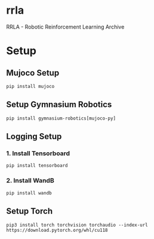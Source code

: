 # rrla
RRLA - Robotic Reinforcement Learning Archive

# Setup
## Mujoco Setup
```
pip install mujoco
```
## Setup Gymnasium Robotics
```
pip install gymnasium-robotics[mujoco-py]
```

## Logging Setup

### 1. Install Tensorboard
```
pip install tensorboard
```
### 2. Install WandB
```
pip install wandb
```

## Setup Torch
```
pip3 install torch torchvision torchaudio --index-url https://download.pytorch.org/whl/cu118
```
